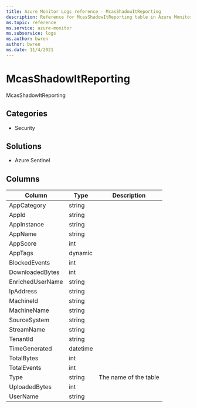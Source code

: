 ```yaml
---
title: Azure Monitor Logs reference - McasShadowItReporting
description: Reference for McasShadowItReporting table in Azure Monitor Logs.
ms.topic: reference
ms.service: azure-monitor
ms.subservice: logs
ms.author: bwren
author: bwren
ms.date: 11/4/2021
---
```


# McasShadowItReporting

 McasShadowItReporting

## Categories

- Security
## Solutions

- Azure Sentinel




## Columns

| Column | Type | Description |
| --- | --- | --- |
| AppCategory | string |  |
| AppId | string |  |
| AppInstance | string |  |
| AppName | string |  |
| AppScore | int |  |
| AppTags | dynamic |  |
| BlockedEvents | int |  |
| DownloadedBytes | int |  |
| EnrichedUserName | string |  |
| IpAddress | string |  |
| MachineId | string |  |
| MachineName | string |  |
| SourceSystem | string |  |
| StreamName | string |  |
| TenantId | string |  |
| TimeGenerated | datetime |  |
| TotalBytes | int |  |
| TotalEvents | int |  |
| Type | string | The name of the table |
| UploadedBytes | int |  |
| UserName | string |  |
